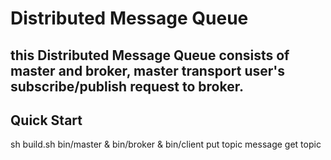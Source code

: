 Distributed Message Queue
===

this Distributed Message Queue consists of master and broker, master transport user's subscribe/publish request to broker.
---

Quick Start
---
sh build.sh
bin/master &
bin/broker &
bin/client
put topic message
get topic
